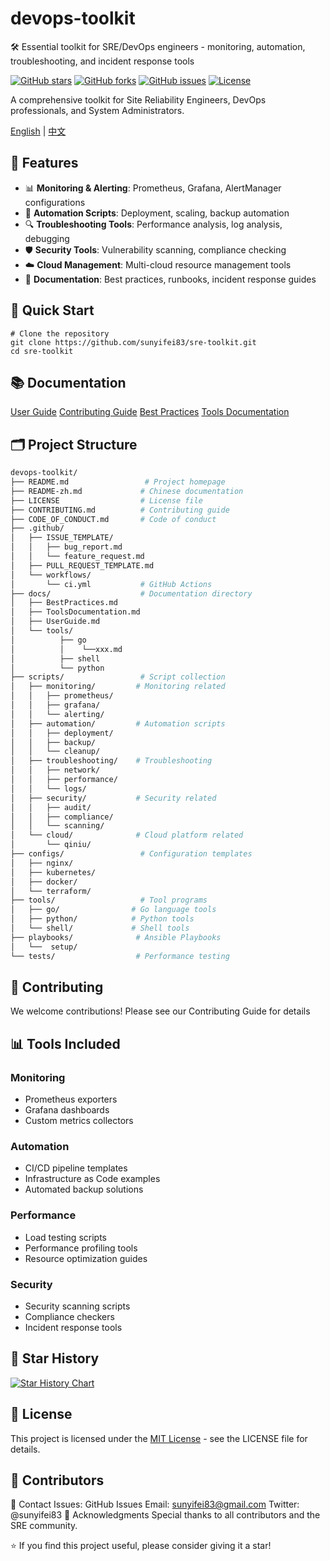 # devops-toolkit 
🛠️ Essential toolkit for SRE/DevOps engineers - monitoring, automation, troubleshooting, and incident response tools

[![GitHub stars](https://img.shields.io/github/stars/sunyifei83/sre-toolkit)](https://github.com/sunyifei83/sre-toolkit/stargazers)
[![GitHub forks](https://img.shields.io/github/forks/sunyifei83/sre-toolkit)](https://github.com/sunyifei83/sre-toolkit/network)
[![GitHub issues](https://img.shields.io/github/issues/sunyifei83/sre-toolkit)](https://github.com/sunyifei83/sre-toolkit/issues)
[![License](https://img.shields.io/badge/License-MIT-blue.svg)](LICENSE)

A comprehensive toolkit for Site Reliability Engineers, DevOps professionals, and System Administrators.

[English](README.md) | [中文](README-zh.md)

## 🎯 Features

- 📊 **Monitoring & Alerting**: Prometheus, Grafana, AlertManager configurations
- 🔧 **Automation Scripts**: Deployment, scaling, backup automation
- 🔍 **Troubleshooting Tools**: Performance analysis, log analysis, debugging
- 🛡️ **Security Tools**: Vulnerability scanning, compliance checking
- ☁️ **Cloud Management**: Multi-cloud resource management tools
- 📝 **Documentation**: Best practices, runbooks, incident response guides

## 🚀 Quick Start
```shell
# Clone the repository
git clone https://github.com/sunyifei83/sre-toolkit.git
cd sre-toolkit
```

## 📚 Documentation

[User Guide](/docs/UserGuide.md)
[Contributing Guide](/docs/ContributingGuide.md)
[Best Practices](/docs/BestPractices.md)
[Tools Documentation](/docs/ToolsDocumentation.md)

## 🗂️ Project Structure
```bash
devops-toolkit/
├── README.md                 # Project homepage
├── README-zh.md             # Chinese documentation
├── LICENSE                  # License file
├── CONTRIBUTING.md          # Contributing guide
├── CODE_OF_CONDUCT.md       # Code of conduct
├── .github/
│   ├── ISSUE_TEMPLATE/
│   │   ├── bug_report.md
│   │   └── feature_request.md
│   ├── PULL_REQUEST_TEMPLATE.md
│   └── workflows/
│       └── ci.yml           # GitHub Actions
├── docs/                    # Documentation directory
│   ├── BestPractices.md
│   ├── ToolsDocumentation.md
│   ├── UserGuide.md
│   └── tools/
│          ├── go
│          │    └──xxx.md
│          ├── shell
│          └── python
├── scripts/                 # Script collection
│   ├── monitoring/         # Monitoring related
│   │   ├── prometheus/
│   │   ├── grafana/
│   │   └── alerting/
│   ├── automation/         # Automation scripts
│   │   ├── deployment/
│   │   ├── backup/
│   │   └── cleanup/
│   ├── troubleshooting/    # Troubleshooting
│   │   ├── network/
│   │   ├── performance/
│   │   └── logs/
│   ├── security/           # Security related
│   │   ├── audit/
│   │   ├── compliance/
│   │   └── scanning/
│   └── cloud/              # Cloud platform related
│       └── qiniu/
├── configs/                 # Configuration templates
│   ├── nginx/
│   ├── kubernetes/
│   ├── docker/
│   └── terraform/
├── tools/                   # Tool programs
│   ├── go/                # Go language tools
│   ├── python/            # Python tools
│   └── shell/             # Shell tools
├── playbooks/              # Ansible Playbooks
│   └──  setup/
└── tests/                  # Performance testing

```

## 🤝 Contributing
We welcome contributions! Please see our Contributing Guide for details

## 📊 Tools Included
### Monitoring
* Prometheus exporters
* Grafana dashboards
* Custom metrics collectors
### Automation
* CI/CD pipeline templates
* Infrastructure as Code examples
* Automated backup solutions
### Performance
* Load testing scripts
* Performance profiling tools
* Resource optimization guides
### Security
* Security scanning scripts
* Compliance checkers
* Incident response tools

## 🌟 Star History
[![Star History Chart](https://api.star-history.com/svg?repos=sunyifei83/sre-toolkit&type=Date)](https://www.star-history.com/#sunyifei83/sre-toolkit&Date)

## 📄 License
This project is licensed under the [MIT License](LICENSE) - see the LICENSE file for details.

## 👥 Contributors
<!-- ALL-CONTRIBUTORS-LIST:START --> <!-- ALL-CONTRIBUTORS-LIST:END -->
📮 Contact
Issues: GitHub Issues
Email: sunyifei83@gmail.com
Twitter: @sunyifei83
🙏 Acknowledgments
Special thanks to all contributors and the SRE community.

⭐ If you find this project useful, please consider giving it a star!
